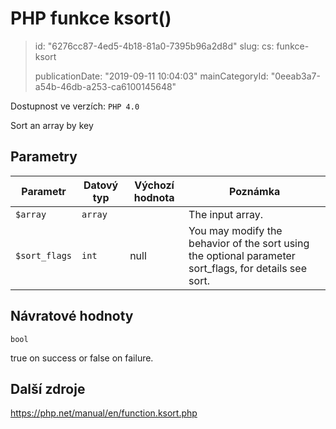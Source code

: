 PHP funkce ksort()
==================

> id: "6276cc87-4ed5-4b18-81a0-7395b96a2d8d"
> slug:
> 	cs: funkce-ksort
> 
> publicationDate: "2019-09-11 10:04:03"
> mainCategoryId: "0eeab3a7-a54b-46db-a253-ca6100145648"

Dostupnost ve verzích: `PHP 4.0`

Sort an array by key


Parametry
--------------

| Parametr | Datový typ | Výchozí hodnota | Poznámka |
|-----|-----|-----|-----|
| `$array` | `array` |  | The input array. |
| `$sort_flags` | `int` | null | You may modify the behavior of the sort using the optional parameter sort_flags, for details see sort. |


Návratové hodnoty
----------------

`bool`

true on success or false on failure.

Další zdroje
------------

https://php.net/manual/en/function.ksort.php
